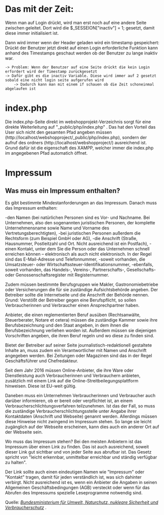 # Das mit der Zeit:

Wenn man auf Login drückt, wird man erst noch auf eine andere Seite zwischen geleitet.
Dort wird die $_SESSEION["inactiv"] = 1; gesetzt, damit diese immer initialisiert ist.

Dann wird immer wenn der Header geladen wird ein timestamp gespeichert: 
    Drückt der Benutzer jetzt direkt auf einen Login erforderliche Funktion kann anhand
    des Timestamps geschaut werden ob der Benutzer zu lange inaktiv war.

    -> Problem: Wenn der Benutzer auf eine Seite drückt die kein Login erfordert wird der Timestamp zurückgesetzt
    -> Dafür gibt es die inactiv Variable. Diese wird immer auf 2 gesetzt sobald eine nicht login seite aufgerufen wird
        -> Dadurch kann man mit einem if schauen ob die Zeit schoneinmal abgelaufen ist

# index.php
Die index.php-Seite direkt im webshopprojekt-Verzeichnis sorgt für eine direkte Weiterleitung auf "_public/php/index.php" .
Das hat den Vorteil das User sich nicht den gesamten Pfad angeben müssen (http://localhost/webshopproject/_public/php/index.php), sondern der aufruf des ordners (http://localhost/webshopproject/) ausreichend ist. Grund dafür ist die eigenschaft des XAMPP, welcher immer die index.php im angegebenen Pfad automatich öffnet.

# Impressum
## Was muss ein Impressum enthalten?
Es gibt bestimmte Mindestanforderungen an das Impressum. Danach muss das Impressum enthalten:

-den Namen (bei natürlichen Personen sind es Vor- und Nachname. Bei Unternehmen, also den sogenannten juristischen Personen, der komplette Unternehmensname sowie Name und Vorname des Vertretungsberechtigten),
-bei juristischen Personen außerdem die Rechtsform (zum Beispiel GmbH oder AG),
-die Anschrift (Straße, Hausnummer, Postleitzahl und Ort. Nicht ausreichend ist ein Postfach),
-einen Kontakt, unter dem Sie die Person oder das Unternehmen schnell erreichen können – elektronisch als auch nicht elektronisch. In der Regel sind das E-Mail-Adresse und Telefonnummer,
-soweit vorhanden, die Umsatzsteuer- oder Wirtschaftssteuer-Identifikationsnummer,
-ebenfalls, soweit vorhanden, das Handels-, Vereins-, Partnerschafts-, Gesellschafts- oder Genossenschaftsregister mit Registernummer.

Zudem müssen bestimmte Berufsgruppen wie Makler, Gastronomiebetriebe oder Versicherungen die für sie zuständige Aufsichtsbehörde angeben. Der Betreiber sollte die Internetseite und die Anschrift der Behörde nennen. Grund: Verstößt der Betreiber gegen eine Berufspflicht, so sollen Verbraucherinnen und Verbraucher einen Ansprechpartner haben.

Anbieter, die einen reglementierten Beruf ausüben (Rechtsanwälte, Steuerberater, Notare et cetera) müssen die zuständige Kammer sowie ihre Berufsbezeichnung und den Staat angeben, in dem ihnen die Berufsbezeichnung verliehen worden ist. Außerdem müssen sie diejenigen Vorschriften angeben, die ihren Beruf regeln und wo diese zu finden sind.

Bietet der Betreiber auf seiner Seite journalistisch-redaktionell gestaltete Inhalte an, muss zudem ein Verantwortlicher mit Namen und Anschrift angegeben werden. Bei Zeitungen oder Magazinen sind das in der Regel Geschäftsführer und Chefredakteur.

Seit dem Jahr 2016 müssen Online-Anbieter, die ihre Ware oder Dienstleistung auch Verbraucherinnen und Verbrauchern anbieten, zusätzlich mit einem Link auf die Online-Streitbeilegungsplattform hinweisen. Diese ist EU-weit gültig.

Daneben muss ein Unternehmen Verbraucherinnen und Verbraucher auch darüber informieren, ob er bereit oder verpflichtet ist, an einem Verbraucherschlichtungsverfahren teilzunehmen. Ist das der Fall, so muss die zuständige Verbraucherschlichtungsstelle unter Angabe ihrer Kontaktdaten (Anschrift und Webseite) genannt werden. Allerdings müssen diese Hinweise nicht zwingend im Impressum stehen. So lange sie leicht zugänglich auf der Webseite erscheinen, kann dies auch ein anderer Ort auf der Webseite sein.

Wo muss das Impressum stehen?
Bei den meisten Anbietern ist das Impressum über einen Link zu finden. Das ist auch ausreichend, soweit dieser Link gut sichtbar und von jeder Seite aus abrufbar ist. Das Gesetz spricht von "leicht erkennbar, unmittelbar erreichbar und ständig verfügbar zu halten".

Der Link sollte auch einen eindeutigen Namen wie "Impressum" oder "Kontakt" tragen, damit für jeden verständlich ist, was sich dahinter verbirgt. Nicht ausreichend ist es, wenn ein Anbieter die Angaben in seinen Allgemeinen Geschäftsbedingungen (AGB) versteckt oder wenn für das Abrufen des Impressums spezielle Leseprogramme notwendig sind.

Quelle: *[Bundesministerium für Umwelt, Naturchutz, nukleare Sicherheit und Verbraucherschutz](https://www.bmuv.de/themen/verbraucherschutz-im-bmuv/digitaler-verbraucherschutz/impressumspflicht#:~:text=Bei%20Unternehmen%2C%20also%20den%20sogenannten,%2C%20Hausnummer%2C%20Postleitzahl%20und%20Ort)* .
